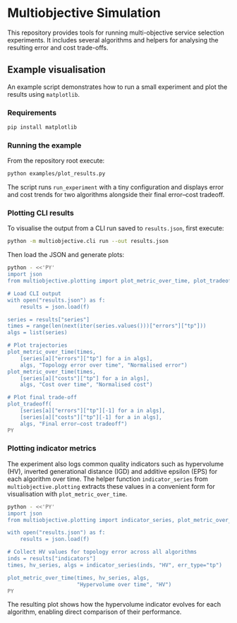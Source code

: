 # Multiobjective Simulation

This repository provides tools for running multi-objective service selection
experiments. It includes several algorithms and helpers for analysing the
resulting error and cost trade-offs.

## Example visualisation

An example script demonstrates how to run a small experiment and plot the
results using `matplotlib`.

### Requirements

```bash
pip install matplotlib
```

### Running the example

From the repository root execute:

```bash
python examples/plot_results.py
```

The script runs `run_experiment` with a tiny configuration and displays error
and cost trends for two algorithms alongside their final error–cost tradeoff.

### Plotting CLI results

To visualise the output from a CLI run saved to `results.json`, first execute:

```bash
python -m multiobjective.cli run --out results.json
```

Then load the JSON and generate plots:

```bash
python - <<'PY'
import json
from multiobjective.plotting import plot_metric_over_time, plot_tradeoff

# Load CLI output
with open("results.json") as f:
    results = json.load(f)

series = results["series"]
times = range(len(next(iter(series.values()))["errors"]["tp"]))
algs = list(series)

# Plot trajectories
plot_metric_over_time(times,
    [series[a]["errors"]["tp"] for a in algs],
    algs, "Topology error over time", "Normalised error")
plot_metric_over_time(times,
    [series[a]["costs"]["tp"] for a in algs],
    algs, "Cost over time", "Normalised cost")

# Plot final trade-off
plot_tradeoff(
    [series[a]["errors"]["tp"][-1] for a in algs],
    [series[a]["costs"]["tp"][-1] for a in algs],
    algs, "Final error–cost tradeoff")
PY
```

### Plotting indicator metrics

The experiment also logs common quality indicators such as hypervolume (HV),
inverted generational distance (IGD) and additive epsilon (EPS) for each
algorithm over time. The helper function `indicator_series` from
`multiobjective.plotting` extracts these values in a convenient form for
visualisation with `plot_metric_over_time`.

```bash
python - <<'PY'
import json
from multiobjective.plotting import indicator_series, plot_metric_over_time

with open("results.json") as f:
    results = json.load(f)

# Collect HV values for topology error across all algorithms
inds = results["indicators"]
times, hv_series, algs = indicator_series(inds, "HV", err_type="tp")

plot_metric_over_time(times, hv_series, algs,
                      "Hypervolume over time", "HV")
PY
```

The resulting plot shows how the hypervolume indicator evolves for each
algorithm, enabling direct comparison of their performance.
